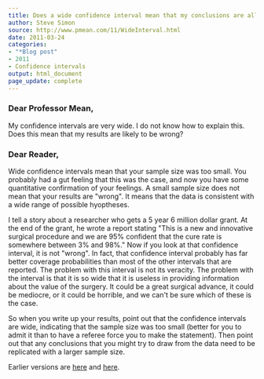 ```yaml
---
title: Does a wide confidence interval mean that my conclusions are all wrong?
author: Steve Simon
source: http://www.pmean.com/11/WideInterval.html
date: 2011-03-24
categories:
- "*Blog post"
- 2011
- Confidence intervals
output: html_document
page_update: complete
---
```


### Dear Professor Mean,

My confidence intervals are very wide. I do not know how to explain this. Does this mean that my results are likely to be wrong?

<!---More--->

### Dear Reader,

Wide confidence intervals mean that your sample size was too small. You probably had a gut feeling that this was the case, and now you have some quantitative confirmation of your feelings. A small sample size does not mean that your results are "wrong". It means that the data is consistent with a wide range of possible hyoptheses.

I tell a story about a researcher who gets a 5 year 6 million dollar grant. At the end of the grant, he wrote a report stating "This is a new and innovative surgical procedure and we are 95% confident that the cure rate is somewhere between 3% and 98%." Now if you look at that confidence interval, it is not "wrong". In fact, that confidence interval probably has far better coverage probabilities than most of the other intervals that are reported. The problem with this interval is not its veracity. The problem with the interval is that it is so wide that it is useless in providing information about the value of the surgery. It could be a great surgical advance, it could be mediocre, or it could be horrible, and we can't be sure which of these is the case.

So when you write up your results, point out that the confidence intervals are wide, indicating that the sample size was too small (better for you to admit it than to have a referee force you to make the statement). Then point out that any conclusions that you might try to draw from the data need to be replicated with a larger sample size.

Earlier versions are [here][sim1] and [here][sim2].

[sim1]: http://www.pmean.com/11/WideInterval.html
[sim2]: http://new.pmean.com/wide-interval-interpretation/
